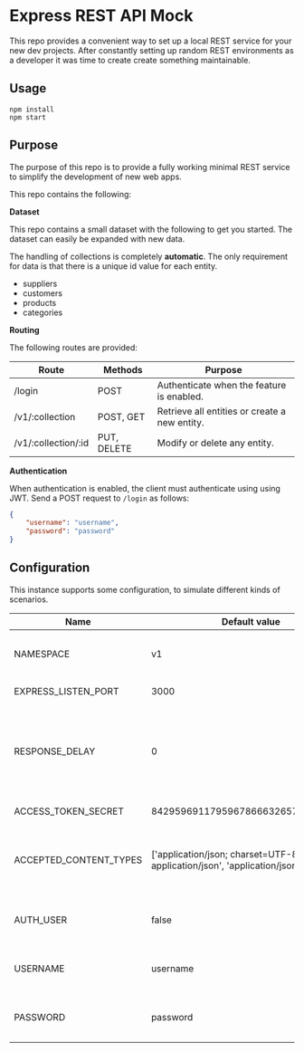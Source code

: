 # Express REST API Mock

This repo provides a convenient way to set up a local REST service for your new dev projects. After constantly setting up random REST environments as a developer it was time to create create something maintainable.

## Usage

```
npm install
npm start
```

## Purpose

The purpose of this repo is to provide a fully working minimal REST service to simplify the development of new web apps.

This repo contains the following:

**Dataset**

This repo contains a small dataset with the following to get you started. The dataset can easily be expanded with new data.

The handling of collections is completely **automatic**. The only requirement for data is that there is a unique id value for each entity.

* suppliers
* customers
* products
* categories

**Routing**

The following routes are provided:

| Route               | Methods     | Purpose                                       |
|---------------------|-------------|-----------------------------------------------|
| /login              | POST        | Authenticate when the feature is enabled.     |
| /v1/:collection     | POST, GET   | Retrieve all entities or create a new entity. |
| /v1/:collection/:id | PUT, DELETE | Modify or delete any entity.                  |


**Authentication**

When authentication is enabled, the client must authenticate using using JWT. Send a POST request to `/login` as follows:

```json
{
	"username": "username",
	"password": "password"
}
```

## Configuration
This instance supports some configuration, to simulate different kinds of scenarios.

| Name                   | Default value | Purpose                                    |
|------------------------|---------------|--------------------------------------------|
| NAMESPACE              | v1            | The namespace for the REST API.            |
| EXPRESS_LISTEN_PORT    | 3000          | The listen port for Express.               |
| RESPONSE_DELAY         | 0 | If responses should be delayed. This can be used to simulate low response times from the backend. |
| ACCESS_TOKEN_SECRET    | 8429596911795967866632657467080640 | Any value you like.   |
| ACCEPTED_CONTENT_TYPES | ['application/json; charset=UTF-8 application/json', 'application/json'] | Both are provided as the default value may differ between clients. |
| AUTH_USER              | false         | If authentication should be required.      |
| USERNAME               | username    | The valid username during authentication.    |
| PASSWORD               | password    | The valid password during authentication.    |

